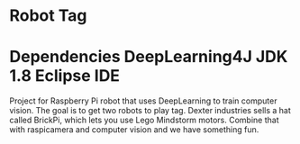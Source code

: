 # Robot Tag

Dependencies
DeepLearning4J
JDK 1.8
Eclipse IDE
===========

Project for Raspberry Pi robot that uses DeepLearning to train computer vision. The goal is to get two robots to play tag. Dexter industries sells a hat called BrickPi, which lets you use Lego Mindstorm motors. Combine that with raspicamera and computer vision and we have something fun.

